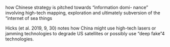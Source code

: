  how Chinese strategy is pitched towards “information domi-
nance” involving high-tech mapping, exploration and ultimately subversion of the
“internet of sea things

Hicks (et al. 2019, 9, 30) notes how China might use high-tech
lasers or jamming technologies to degrade US satellites or possibly use “deep fake”4
technologies. 

